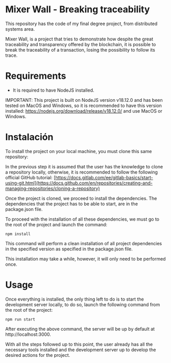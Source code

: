 # Mixer Wall - Breaking traceability

This repository has the code of my final degree project, from distributed systems area.

Mixer Wall, is a project that tries to demonstrate how despite the great traceability and transparency offered by the blockchain, it is possible to break the traceability of a transaction, losing the possibility to follow its trace.

# Requirements

- It is required to have NodeJS installed.

IMPORTANT: This project is built on NodeJS version v18.12.0 and has been tested on MacOS and Windows, so it is recommended to have this version installed: https://nodejs.org/download/release/v18.12.0/ and use MacOS or Windows.

# Instalación

To install the project on your local machine, you must clone this same repository:


In the previous step it is assumed that the user has the knowledge to clone a repository locally, otherwise, it is recommended to follow the following official GitHub tutorial: [https://docs.gitlab.com/ee/gitlab-basics/start-using-git.html](https://docs.github.com/en/repositories/creating-and-managing-repositories/cloning-a-repository)

Once the project is cloned, we proceed to install the dependencies. The dependencies that the project has to be able to start, are in the package.json file.

To proceed with the installation of all these dependencies, we must go to the root of the project and launch the command:

```
npm install
```

This command will perform a clean installation of all project dependencies in the specified version as specified in the package.json file. 

This installation may take a while, however, it will only need to be performed once.

# Usage

Once everything is installed, the only thing left to do is to start the development server locally, to do so, launch the following command from the root of the project:

```
npm run start
```

After executing the above command, the server will be up by default at http://localhost:3000.

With all the steps followed up to this point, the user already has all the necessary tools installed and the development server up to develop the desired actions for the project.
